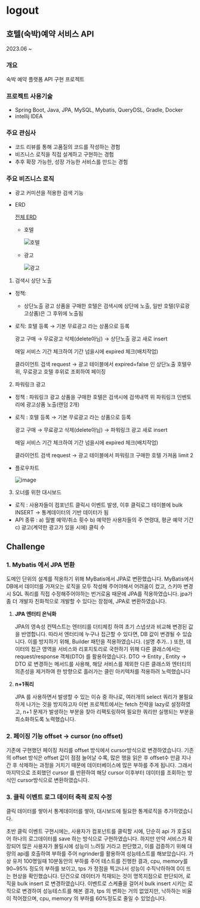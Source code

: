 # logout
## 호텔(숙박)예약 서비스 API
2023.06 ~

### 개요
숙박 예약 플랫폼 API 구현 프로젝트

### 프로젝트 사용기술
* Spring Boot, Java, JPA, MySQL, Mybatis, QueryDSL, Gradle, Docker
* intellij IDEA

### 주요 관심사 
* 코드 리뷰를 통해 고품질의 코드를 작성하는 경험
* 비즈니스 로직을 직접 설계하고 구현하는 경험
* 추후 확장 가능한, 성장 가능한 서비스를 만드는 경험


### 주요 비즈니스 로직

- 광고 커미션을 적용한 검색 기능
- ERD
    
    [전체 ERD](https://www.erdcloud.com/d/ko7oyGmDa37ttopsF)
    
    - 호텔
        
       ![호텔](https://github.com/f-lab-edu/logout/assets/90191707/4a58c107-c660-4a79-8fb4-a53043054427)

        
    - 광고
        
        ![광고](https://github.com/f-lab-edu/logout/assets/90191707/9b4763ff-0314-405e-96b8-0bcd186b8403)

        
    

1) 검색시 상단 노출

- 정책:
    - 상단노출 광고 상품을 구매한 호텔은 검색시에 상단에 노출, 일반 호텔(무료광고상품)은 그 후위에 노출됨
- 로직: 호텔 등록 → 기본 무료광고 라는 상품으로 등록
    
    광고 구매 → 무료광고 삭제(delete아님) → 상단노출 광고 새로 insert 
    
    매일 서비스 기간 체크하여 기간 넘을시에 expired 체크(배치작업)
    
    클라이언트 검색 request → 광고 테이블에서 expired=false 인 상단노출 호텔우위, 무료광고 호텔 후위로 조회하여 페이징
    

2) 파워링크 광고

- 정책 : 파워링크 광고 상품을 구매한 호텔은 검색시에 검색내역 위 파워링크 인벤토리에 광고상품 노출(랜덤 2개)
- 로직 : 호텔 등록 → 기본 무료광고 라는 상품으로 등록
    
    광고 구매 → 무료광고 삭제(delete아님) → 파워링크 광고 새로 insert 
    
    매일 서비스 기간 체크하여 기간 넘을시에 expired 체크(배치작업)
    
    클라이언트 검색 request → 광고 테이블에서 파워링크 구매한 호텔 가져옴 limit 2
    
- 플로우차트
    
    ![image](https://github.com/f-lab-edu/logout/assets/90191707/60732c54-b26f-40d3-8682-21032752ba44)

    

3) 오너를 위한 대시보드
- 로직 : 사용자들이 컴포넌트 클릭시 이벤트 발생, 이후 클릭로그 테이블에 bulk INSERT -> 통계데이터의 기반 데이터가 됨
- API 종류 :
  a) 월별 예약/취소 횟수
  b) 예약한 사용자들의 주 연령대, 평균 예약 기간
  c) 광고(계약한 광고가 있을 시에) 클릭 수


## Challenge

### 1. **Mybatis 에서 JPA 변환**

도메인 단위의 설계를 적용하기 위해 MyBatis에서 JPA로 변환했습니다. MyBatis에서 DB에서 데이터를 가져오는 로직을 모두 작성해 주어야해서 어려움이 컸고, 스키마 변경시 SQL 쿼리를 직접 수정해주어야하는 번거로움 때문에 JPA를 적용하였습니다. jpa가 좀 더 개발자 친화적으로 개발할 수 있다는 장점에, JPA로 변환하였습니다.

1. **JPA 엔터티 은닉화** 
    
    JPA의 영속성 컨텍스트는 엔터티를 더티체킹 하여 초기 스냅샷과 비교해 변경된 값을 반영합니다. 따라서 엔터티에 누구나 접근할 수 있다면, DB 값이 변경될 수 있습니다. 이를 방지하기 위해, Builder 패턴을 적용하였습니다. (설명 추가.. ) 또한, 데이터의 접근 영역을 서비스와 리포지토리로 국한하기 위해 다른 클래스에서는 request/response 객체(DTO) 를 활용하였습니다. DTO -> Entity , Entity -> DTO 로 변경하는 메서드를 사용해, 해당 서비스를 제외한 다른 클래스와 엔터티의 의존성을 제거하여 한 방향으로 흘러가는 클린 아키텍처를 적용하려 노력했습니다
    
2. **n+1쿼리** 
    
    JPA 를 사용하면서 발생할 수 있는 이슈 중 하나로, 여러개의 select 쿼리가 불필요하게 나가는 것을 방지하고자 이번 프로젝트에서는 fetch 전략을 lazy로 설정하였고, n+1 문제가 발생하는 부분을 찾아 리팩토링하여 필요한 쿼리만 실행되는 부분을 최소화하도록 노력했습니다. 
    

### **2. 페이징 기능 offset -> cursor (no offset)**

기존에 구현했던 페이징 처리를 offset 방식에서 cursor방식으로 변경하였습니다. 기존의 offset 방식은 offset 값이 점점 늘어날 수록, 많은 행을 읽은 후 offset수 만큼 지나간 후 삭제하는 과정을 거치기 때문에 데이터베이스에 많은 부하를 주게 됩니다. 그래서 마지막으로 조회했던 cursor 를 반환하여 해당 cursor 이후부터 데이터를 조회하는 방식인 cursor방식으로 변환하였습니다.  

### 3. **클릭 이벤트 로그 데이터 축적 로직 수정**

클릭 데이터를 쌓아서 통계데이터를 쌓아, 대시보드에 필요한 통계로직을 추가하였습니다.

초반 클릭 이벤트 구현시에는, 사용자가 컴포넌트를 클릭할 시에, 단순히 api 가 호출되어 하나의 로그데이터를 save 하는 방식으로 구현하였습니다. 하지만 만약 서비스가 확장되어 많은 사용자가 몰릴시에 성능이 느려질 거라고 판단했고, 이를 검증하기 위해 대량의 api를 호출하여 부하를 주어 ngrinder를 활용하여 성능테스트를 해보았습니다. 가상 유저 100명일때 10분동안의 부하를 주어 테스트를 진행한 결과, cpu, memory를 90~95% 정도의 부하를 보이고, tps 가 정점을 찍고나서 성능이 수직낙하하여 0이 뜨는 현상을 확인했습니다. 단건으로 데이터가 적재되는 것이 명목지점으로 판단되어, 로직을 bulk insert 로 변경하였습니다. 이벤트로 스케쥴을 걸어서 bulk insert 시키는 로직으로 변경하여 성능테스트를 해본 결과, tps 의 변화는 거의 없었지만, 낙하하는 비율이 적어졌으며, cpu, memory 의 부하를 60%정도로 줄일 수 있었습니다.

